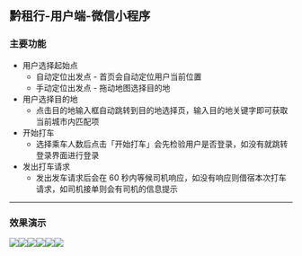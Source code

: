 ## 黔租行-用户端-微信小程序

### 主要功能

- 用户选择起始点
  - 自动定位出发点 - 首页会自动定位用户当前位置
  - 手动定位出发点 - 拖动地图选择目的地
- 用户选择目的地
  - 点击目的地输入框自动跳转到目的地选择页，输入目的地关键字即可获取当前城市内匹配项
- 开始打车
  - 选择乘车人数后点击「开始打车」会先检验用户是否登录，如没有就跳转登录界面进行登录
- 发出打车请求
  - 发出发车请求后会在 60 秒内等候司机响应，如没有响应则借宿本次打车请求，如司机接单则会有司机的信息提示

***

###   效果演示

![](https://github.com/Takpap/qianzuxing-passenger-Miniprogram/raw/master/screenshot/S00830-14073072.png)![](https://github.com/Takpap/qianzuxing-passenger-Miniprogram/raw/master/screenshot/S00830-14080443.png)![](https://github.com/Takpap/qianzuxing-passenger-Miniprogram/raw/master/screenshot/S00830-14081393.png)![](https://github.com/Takpap/qianzuxing-passenger-Miniprogram/raw/master/screenshot/S00830-14085888.png)![](https://github.com/Takpap/qianzuxing-passenger-Miniprogram/raw/master/screenshot/S00830-14093534.png)![](https://github.com/Takpap/qianzuxing-passenger-Miniprogram/raw/master/screenshot/6256881.png)



